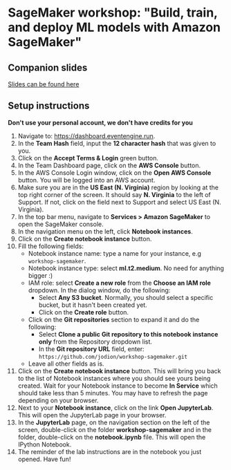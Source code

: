 # SageMaker workshop: "Build, train, and deploy ML models with Amazon SageMaker"

## Companion slides
[Slides can be found here](https://jondion-public.s3.amazonaws.com/decks/UWDSC-Sagemaker-workshop.pdf)

## Setup instructions

**Don't use your personal account, we don't have credits for you**

1. Navigate to: https://dashboard.eventengine.run.
1. In the **Team Hash** field, input the **12 character hash** that was given to you.
1. Click on the **Accept Terms & Login** green button.
1. In the Team Dashboard page, click on the **AWS Console** button.
1. In the AWS Console Login window, click on the **Open AWS Console** button. You will be logged into an AWS account.
1. Make sure you are in the **US East (N. Virginia)** region by looking at the top right corner of the screen. It should say **N. Virginia** to the left of Support. If not, click on the field next to Support and select US East (N. Virginia).
1. In the top bar menu, navigate to **Services > Amazon SageMaker** to open the SageMaker console.
1. In the navigation menu on the left, click **Notebook instances**.
1. Click on the **Create notebook instance** button.
1. Fill the following fields:
   * Notebook instance name: type a name for your instance, e.g `workshop-sagemaker`.
   * Notebook instance type: select **ml.t2.medium**. No need for anything bigger :)
   * IAM role: select **Create a new role** from the **Choose an IAM role** dropdown. In the dialog window, do the following:
     * Select **Any S3 bucket**. Normally, you should select a specific bucket, but it hasn't been created yet.
     * Click on the **Create role** button.
   * Click on the **Git repositories** section to expand it and do the following:
     * Select **Clone a public Git repository to this notebook instance only** from the Repository dropdown list.
     * In the **Git repository URL** field, enter: `https://github.com/jodion/workshop-sagemaker.git`
   * Leave all other fields as is.
1. Click on the **Create notebook instance** button. This will bring you back to the list of Notebook instances where you should see yours being created. Wait for your Notebook instance to become **In Service** which should take less than 5 minutes. You may have to refresh the page depending on your browser.
1. Next to your **Notebook instance**, click on the link **Open JupyterLab**. This will open the JupyterLab page in your browser.
1. In the **JupyterLab** page, on the navigation section on the left of the screen, double-click on the folder **workshop-sagemaker** and in the folder, double-click on the **notebook.ipynb** file. This will open the IPython Notebook.
1. The reminder of the lab instructions are in the notebook you just opened. Have fun!
